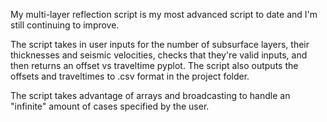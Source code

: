 My multi-layer reflection script is my most advanced script to date and I'm still continuing to improve.

The script takes in user inputs for the number of subsurface layers, their thicknesses and seismic velocities, checks that they're valid inputs, 
and then returns an offset vs traveltime pyplot. The script also outputs the offsets and traveltimes to .csv format in the project folder.

The script takes advantage of arrays and broadcasting to handle an "infinite" amount of cases specified by the user.
